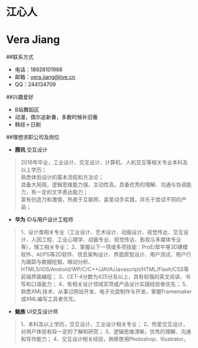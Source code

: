 # 江心人
# Vera Jiang
##联系方式

* 电话：18928101968
* 邮箱：vera.jiang@live.cn
* QQ：244134709

##兴趣爱好

* B站舞蹈区
* 动漫，偶尔追新番，多数时候补旧番
* 韩综＋日剧

##理想求职公司及岗位

* **腾讯** 交互设计
>2016年毕业，工业设计、交互设计、计算机、人机交互等相关专业本科及以上学历；  
熟悉体验设计的基本流程和方法论；  
具备大局观，逻辑思维能力强，主动性高，具备优秀的理解、沟通与协调能力，有一定的文字表达能力；  
富有创造力和激情，热衷于互联网，喜爱动手实践，并乐于尝试不同的产品；
* **华为** ID与用户设计工程师
>1、设计类相关专业（工业设计、艺术设计、动画设计、视觉传达、交互设计、人因工程、工业心理学、动画专业、视觉传达、影视与多媒体专业等），理工相关专业；
2、掌握以下一项或多项技能：ProE/犀牛等3D建模软件、AI/PS等2D软件、信息架构设计、界面原型设计、用户测试、用户行为跟踪与数据挖掘、眼动分析、HTML5/iOS/Android/WP/C/C++/JAVA/Javascript/HTML/Flash/CSS等前端界面编程； 
3、CET-4分数为425分及以上，具有较强的英文阅读、书写和口语能力；
4、有相关设计领域奖项或产品设计实践经验者优先；
5、熟悉XML技术、从事过网站开发、电子光盘制作与开发，掌握Framemaker或XML编写工具者优先。
* **魅族** UI交互设计师
>1、本科及以上学历，交互设计、工业设计相关专业； 
2、热爱交互设计，对用户体验有较一定的了解和研究； 
3、逻辑思维清晰，优秀的理解、沟通和写作能力； 
4、交互设计相关经验，熟练使用Photoshop、Illustrator。



